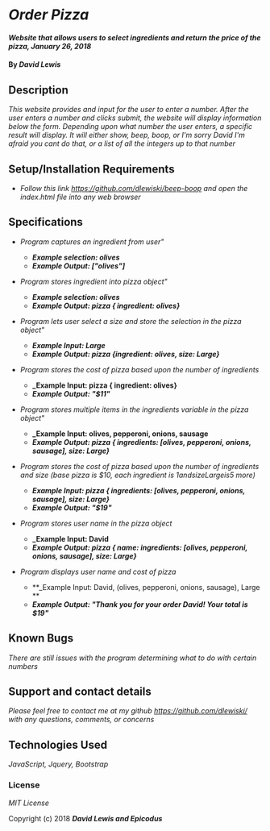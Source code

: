 # _Order Pizza_

#### _Website that allows users to select ingredients and return the price of the pizza, January 26, 2018_

#### By _**David Lewis**_

## Description

_This website provides and input for the user to enter a number. After the user enters a number and clicks submit, the website will display information below the form. Depending upon what number the user enters, a specific result will display. It will either show, beep, boop, or I'm sorry David I'm afraid you cant do that, or a list of all the integers up to that number_

## Setup/Installation Requirements

* _Follow this link https://github.com/dlewiski/beep-boop and open the index.html file into any web browser_

## Specifications

* _Program captures an ingredient from user"_
  * **_Example selection: olives_**
  * **_Example Output: ["olives"]_**

* _Program stores ingredient into pizza object"_
  * **_Example selection: olives_**
  * **_Example Output: pizza { ingredient: olives}_**

* _Program lets user select a size and store the selection in the pizza object"_
  * **_Example Input: Large_**
  * **_Example Output: pizza {ingredient: olives, size: Large}_**

* _Program stores the cost of pizza based upon the number of ingredients_
  * **_Example Input: pizza { ingredient: olives}**
  * **_Example Output: "$11"_**

* _Program stores multiple items in the ingredients variable in the pizza object"_
  * **_Example Input: olives, pepperoni, onions, sausage**
  * **_Example Output: pizza { ingredients: [olives, pepperoni, onions, sausage], size: Large}_**

* _Program stores the cost of pizza based upon the number of ingredients and size (base pizza is $10, each ingredient is $1 and size Large is 5$ more)_
  * **_Example Input: pizza { ingredients: [olives, pepperoni, onions, sausage], size: Large}_**
  * **_Example Output: "$19"_**

* _Program stores user name in the pizza object_
  * **_Example Input: David**
  * **_Example Output: pizza { name: ingredients: [olives, pepperoni, onions, sausage], size: Large}_**

* _Program displays user name and cost of pizza_
  * **_Example Input: David, (olives, pepperoni, onions, sausage), Large **
  * **_Example Output: "Thank you for your order David! Your total is $19"_**

## Known Bugs

_There are still issues with the program determining what to do with certain numbers_

## Support and contact details

_Please feel free to contact me at my github https://github.com/dlewiski/ with any questions, comments, or concerns_

## Technologies Used

_JavaScript, Jquery, Bootstrap_

### License

*MIT License*

Copyright (c) 2018 **_David Lewis and Epicodus_**
